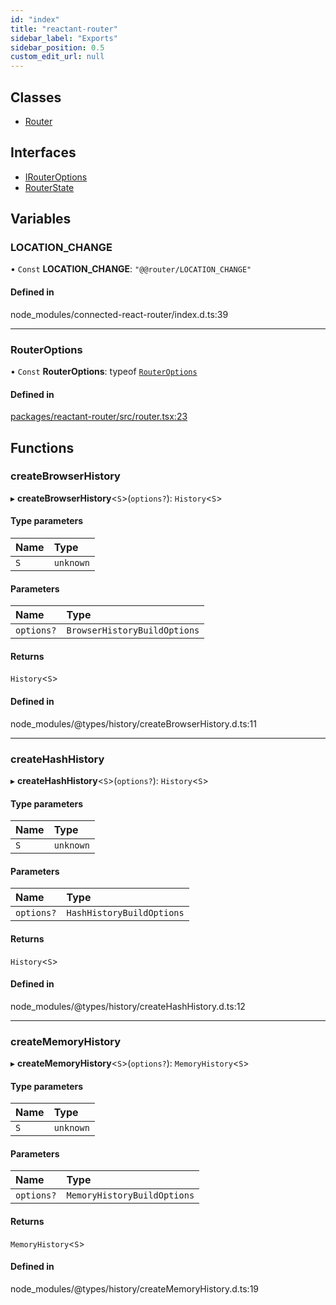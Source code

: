 ```yaml
---
id: "index"
title: "reactant-router"
sidebar_label: "Exports"
sidebar_position: 0.5
custom_edit_url: null
---
```


## Classes

- [Router](classes/Router.md)

## Interfaces

- [IRouterOptions](interfaces/IRouterOptions.md)
- [RouterState](interfaces/RouterState.md)

## Variables

### LOCATION\_CHANGE

• `Const` **LOCATION\_CHANGE**: ``"@@router/LOCATION_CHANGE"``

#### Defined in

node_modules/connected-react-router/index.d.ts:39

___

### RouterOptions

• `Const` **RouterOptions**: typeof [`RouterOptions`](#routeroptions)

#### Defined in

[packages/reactant-router/src/router.tsx:23](https://github.com/unadlib/reactant/blob/3940d734/packages/reactant-router/src/router.tsx#L23)

## Functions

### createBrowserHistory

▸ **createBrowserHistory**<`S`\>(`options?`): `History`<`S`\>

#### Type parameters

| Name | Type |
| :------ | :------ |
| `S` | `unknown` |

#### Parameters

| Name | Type |
| :------ | :------ |
| `options?` | `BrowserHistoryBuildOptions` |

#### Returns

`History`<`S`\>

#### Defined in

node_modules/@types/history/createBrowserHistory.d.ts:11

___

### createHashHistory

▸ **createHashHistory**<`S`\>(`options?`): `History`<`S`\>

#### Type parameters

| Name | Type |
| :------ | :------ |
| `S` | `unknown` |

#### Parameters

| Name | Type |
| :------ | :------ |
| `options?` | `HashHistoryBuildOptions` |

#### Returns

`History`<`S`\>

#### Defined in

node_modules/@types/history/createHashHistory.d.ts:12

___

### createMemoryHistory

▸ **createMemoryHistory**<`S`\>(`options?`): `MemoryHistory`<`S`\>

#### Type parameters

| Name | Type |
| :------ | :------ |
| `S` | `unknown` |

#### Parameters

| Name | Type |
| :------ | :------ |
| `options?` | `MemoryHistoryBuildOptions` |

#### Returns

`MemoryHistory`<`S`\>

#### Defined in

node_modules/@types/history/createMemoryHistory.d.ts:19
